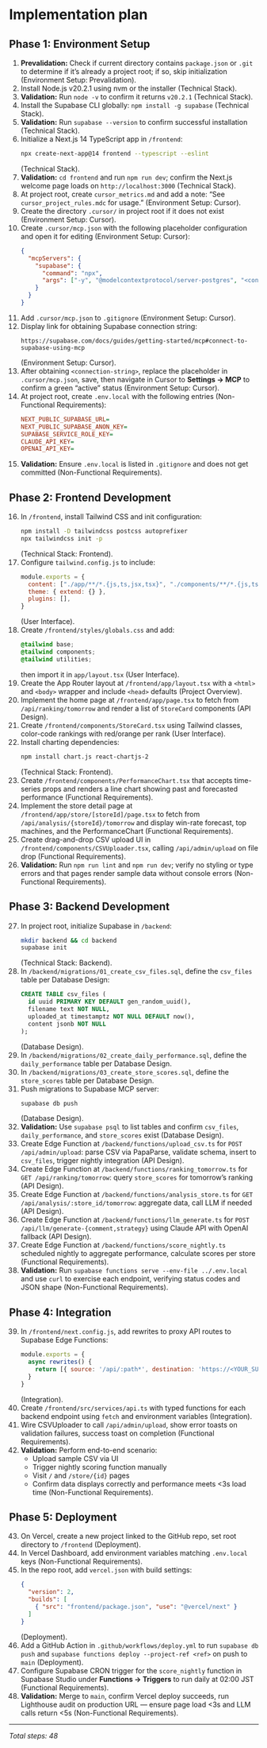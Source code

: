 # Implementation plan

## Phase 1: Environment Setup

1. **Prevalidation:** Check if current directory contains `package.json` or `.git` to determine if it’s already a project root; if so, skip initialization (Environment Setup: Prevalidation).
2. Install Node.js v20.2.1 using nvm or the installer (Technical Stack).
3. **Validation:** Run `node -v` to confirm it returns `v20.2.1` (Technical Stack).
4. Install the Supabase CLI globally: `npm install -g supabase` (Technical Stack).
5. **Validation:** Run `supabase --version` to confirm successful installation (Technical Stack).
6. Initialize a Next.js 14 TypeScript app in `/frontend`:
   ```bash
   npx create-next-app@14 frontend --typescript --eslint
   ```
   (Technical Stack).
7. **Validation:** `cd frontend` and run `npm run dev`; confirm the Next.js welcome page loads on `http://localhost:3000` (Technical Stack).
8. At project root, create `cursor_metrics.md` and add a note: “See `cursor_project_rules.mdc` for usage.” (Environment Setup: Cursor).
9. Create the directory `.cursor/` in project root if it does not exist (Environment Setup: Cursor).
10. Create `.cursor/mcp.json` with the following placeholder configuration and open it for editing (Environment Setup: Cursor):
    ```json
    {
      "mcpServers": {
        "supabase": {
          "command": "npx",
          "args": ["-y", "@modelcontextprotocol/server-postgres", "<connection-string>"]
        }
      }
    }
    ```
11. Add `.cursor/mcp.json` to `.gitignore` (Environment Setup: Cursor).
12. Display link for obtaining Supabase connection string:
    ```
    https://supabase.com/docs/guides/getting-started/mcp#connect-to-supabase-using-mcp
    ```
    (Environment Setup: Cursor).
13. After obtaining `<connection-string>`, replace the placeholder in `.cursor/mcp.json`, save, then navigate in Cursor to **Settings → MCP** to confirm a green “active” status (Environment Setup: Cursor).
14. At project root, create `.env.local` with the following entries (Non-Functional Requirements):
    ```ini
    NEXT_PUBLIC_SUPABASE_URL=
    NEXT_PUBLIC_SUPABASE_ANON_KEY=
    SUPABASE_SERVICE_ROLE_KEY=
    CLAUDE_API_KEY=
    OPENAI_API_KEY=
    ```
15. **Validation:** Ensure `.env.local` is listed in `.gitignore` and does not get committed (Non-Functional Requirements).

## Phase 2: Frontend Development

16. In `/frontend`, install Tailwind CSS and init configuration:
    ```bash
    npm install -D tailwindcss postcss autoprefixer
    npx tailwindcss init -p
    ```
    (Technical Stack: Frontend).
17. Configure `tailwind.config.js` to include:
    ```js
    module.exports = {
      content: ["./app/**/*.{js,ts,jsx,tsx}", "./components/**/*.{js,ts,jsx,tsx}"],
      theme: { extend: {} },
      plugins: [],
    }
    ```
    (User Interface).
18. Create `/frontend/styles/globals.css` and add:
    ```css
    @tailwind base;
    @tailwind components;
    @tailwind utilities;
    ```
    then import it in `app/layout.tsx` (User Interface).
19. Create the App Router layout at `/frontend/app/layout.tsx` with a `<html>` and `<body>` wrapper and include `<head>` defaults (Project Overview).
20. Implement the home page at `/frontend/app/page.tsx` to fetch from `/api/ranking/tomorrow` and render a list of `StoreCard` components (API Design).
21. Create `/frontend/components/StoreCard.tsx` using Tailwind classes, color-code rankings with red/orange per rank (User Interface).
22. Install charting dependencies:
    ```bash
    npm install chart.js react-chartjs-2
    ```
    (Technical Stack: Frontend).
23. Create `/frontend/components/PerformanceChart.tsx` that accepts time-series props and renders a line chart showing past and forecasted performance (Functional Requirements).
24. Implement the store detail page at `/frontend/app/store/[storeId]/page.tsx` to fetch from `/api/analysis/{storeId}/tomorrow` and display win-rate forecast, top machines, and the PerformanceChart (Functional Requirements).
25. Create drag-and-drop CSV upload UI in `/frontend/components/CSVUploader.tsx`, calling `/api/admin/upload` on file drop (Functional Requirements).
26. **Validation:** Run `npm run lint` and `npm run dev`; verify no styling or type errors and that pages render sample data without console errors (Non-Functional Requirements).

## Phase 3: Backend Development

27. In project root, initialize Supabase in `/backend`:
    ```bash
    mkdir backend && cd backend
    supabase init
    ```
    (Technical Stack: Backend).
28. In `/backend/migrations/01_create_csv_files.sql`, define the `csv_files` table per Database Design:
    ```sql
    CREATE TABLE csv_files (
      id uuid PRIMARY KEY DEFAULT gen_random_uuid(),
      filename text NOT NULL,
      uploaded_at timestamptz NOT NULL DEFAULT now(),
      content jsonb NOT NULL
    );
    ```
    (Database Design).
29. In `/backend/migrations/02_create_daily_performance.sql`, define the `daily_performance` table per Database Design.
30. In `/backend/migrations/03_create_store_scores.sql`, define the `store_scores` table per Database Design.
31. Push migrations to Supabase MCP server:
    ```bash
    supabase db push
    ```
    (Database Design).
32. **Validation:** Use `supabase psql` to list tables and confirm `csv_files`, `daily_performance`, and `store_scores` exist (Database Design).
33. Create Edge Function at `/backend/functions/upload_csv.ts` for `POST /api/admin/upload`: parse CSV via PapaParse, validate schema, insert to `csv_files`, trigger nightly integration (API Design).
34. Create Edge Function at `/backend/functions/ranking_tomorrow.ts` for `GET /api/ranking/tomorrow`: query `store_scores` for tomorrow’s ranking (API Design).
35. Create Edge Function at `/backend/functions/analysis_store.ts` for `GET /api/analysis/:store_id/tomorrow`: aggregate data, call LLM if needed (API Design).
36. Create Edge Function at `/backend/functions/llm_generate.ts` for `POST /api/llm/generate-{comment,strategy}` using Claude API with OpenAI fallback (API Design).
37. Create Edge Function at `/backend/functions/score_nightly.ts` scheduled nightly to aggregate performance, calculate scores per store (Functional Requirements).
38. **Validation:** Run `supabase functions serve --env-file ../.env.local` and use `curl` to exercise each endpoint, verifying status codes and JSON shape (Non-Functional Requirements).

## Phase 4: Integration

39. In `/frontend/next.config.js`, add rewrites to proxy API routes to Supabase Edge Functions:
    ```js
    module.exports = {
      async rewrites() {
        return [{ source: '/api/:path*', destination: 'https://<YOUR_SUPABASE_PROJECT>.functions.supabase.co/:path*' }]
      }
    }
    ```
    (Integration).
40. Create `/frontend/src/services/api.ts` with typed functions for each backend endpoint using `fetch` and environment variables (Integration).
41. Wire CSVUploader to call `/api/admin/upload`, show error toasts on validation failures, success toast on completion (Functional Requirements).
42. **Validation:** Perform end-to-end scenario:
    - Upload sample CSV via UI
    - Trigger nightly scoring function manually
    - Visit `/` and `/store/{id}` pages
    - Confirm data displays correctly and performance meets <3s load time (Non-Functional Requirements).

## Phase 5: Deployment

43. On Vercel, create a new project linked to the GitHub repo, set root directory to `/frontend` (Deployment).
44. In Vercel Dashboard, add environment variables matching `.env.local` keys (Non-Functional Requirements).
45. In the repo root, add `vercel.json` with build settings:
    ```json
    {
      "version": 2,
      "builds": [
        { "src": "frontend/package.json", "use": "@vercel/next" }
      ]
    }
    ```
    (Deployment).
46. Add a GitHub Action in `.github/workflows/deploy.yml` to run `supabase db push` and `supabase functions deploy --project-ref <ref>` on push to `main` (Deployment).
47. Configure Supabase CRON trigger for the `score_nightly` function in Supabase Studio under **Functions → Triggers** to run daily at 02:00 JST (Functional Requirements).
48. **Validation:** Merge to `main`, confirm Vercel deploy succeeds, run Lighthouse audit on production URL — ensure page load <3s and LLM calls return <5s (Non-Functional Requirements).

---

*Total steps: 48*